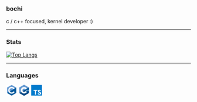 ### bochi
c / c++ focused, kernel developer :)

---

### Stats

[![Top Langs](https://github-readme-stats.vercel.app/api/top-langs/?username=xxbochi&layout=compact)](https://github.com/anuraghazra/github-readme-stats)

  
---
  
### Languages
<p align="left">
<img width="30" height="30" src="https://raw.githubusercontent.com/devicons/devicon/master/icons/c/c-original.svg" alt="C" />
<img width="30" height="30" src="https://raw.githubusercontent.com/devicons/devicon/master/icons/cplusplus/cplusplus-original.svg" alt="C++" />
<img width="30" height="30" src="https://raw.githubusercontent.com/devicons/devicon/master/icons/typescript/typescript-original.svg" alt="TypeScript" />
</p>
